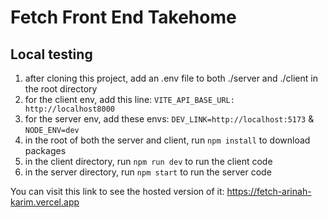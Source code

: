 # Fetch Front End Takehome

## Local testing
1. after cloning this project, add an .env file to both ./server and ./client in the root directory
2. for the client env, add this line: `VITE_API_BASE_URL: http://localhost8000`
3. for the server env, add these envs: `DEV_LINK=http://localhost:5173` & `NODE_ENV=dev`
4. in the root of both the server and client, run `npm install` to download packages
4. in the client directory, run `npm run dev` to run the client code
5. in the server directory, run `npm start` to run the server code

You can visit this link to see the hosted version of it: https://fetch-arinah-karim.vercel.app
